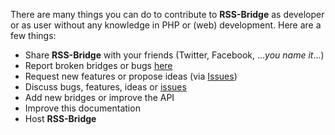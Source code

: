 There are many things you can do to contribute to **RSS-Bridge** as developer or as user without any knowledge in PHP or (web) development. Here are a few things:

- Share **RSS-Bridge** with your friends (Twitter, Facebook, ..._you name it_...)
- Report broken bridges or bugs [here](https://github.com/RSS-Bridge/rss-bridge/issues)
- Request new features or propose ideas (via [Issues](https://github.com/RSS-Bridge/rss-bridge/issues))
- Discuss bugs, features, ideas or [issues](https://github.com/RSS-Bridge/rss-bridge/issues)
- Add new bridges or improve the API
- Improve this documentation
- Host **RSS-Bridge**